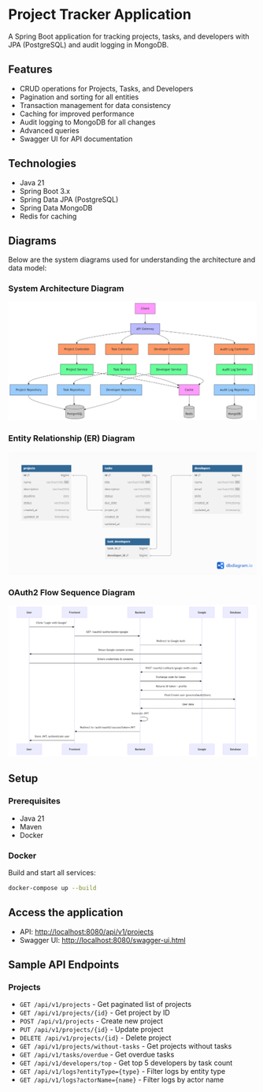 
# Project Tracker Application

A Spring Boot application for tracking projects, tasks, and developers with JPA (PostgreSQL) and audit logging in MongoDB.

## Features

- CRUD operations for Projects, Tasks, and Developers
- Pagination and sorting for all entities
- Transaction management for data consistency
- Caching for improved performance
- Audit logging to MongoDB for all changes
- Advanced queries 
- Swagger UI for API documentation

## Technologies

- Java 21
- Spring Boot 3.x
- Spring Data JPA (PostgreSQL)
- Spring Data MongoDB
- Redis for caching

## Diagrams

Below are the system diagrams used for understanding the architecture and data model:

### System Architecture Diagram

![System Architecture](./docs/diagrams/architecture.png)

### Entity Relationship (ER) Diagram

![ER Diagram](./docs/diagrams/ERD.png)

### OAuth2 Flow Sequence Diagram

![ER Diagram](./docs/diagrams/sequence-diagram.png)

## Setup

### Prerequisites

- Java 21
- Maven
- Docker

### Docker

Build and start all services:

```bash
docker-compose up --build
```

## Access the application

- API: [http://localhost:8080/api/v1/projects](http://localhost:8080/api/v1/projects)
- Swagger UI: [http://localhost:8080/swagger-ui.html](http://localhost:8080/swagger-ui.html)

## Sample API Endpoints

### Projects

- `GET /api/v1/projects` - Get paginated list of projects
- `GET /api/v1/projects/{id}` - Get project by ID
- `POST /api/v1/projects` - Create new project
- `PUT /api/v1/projects/{id}` - Update project
- `DELETE /api/v1/projects/{id}` - Delete project
- `GET /api/v1/projects/without-tasks` - Get projects without tasks
- `GET /api/v1/tasks/overdue` - Get overdue tasks
- `GET /api/v1/developers/top` - Get top 5 developers by task count
- `GET /api/v1/logs?entityType={type}` - Filter logs by entity type
- `GET /api/v1/logs?actorName={name}` - Filter logs by actor name

